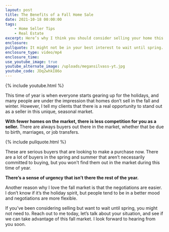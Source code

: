 ```yaml
---
layout: post
title: The Benefits of a Fall Home Sale
date: 2021-10-18 00:00:00
tags:
    - Home Seller Tips
    - Real Estate
excerpt: Here’s why I think you should consider selling your home this fall.
enclosure:
pullquote: It might not be in your best interest to wait until spring.
enclosure_type: video/mp4
enclosure_time:
use_youtube_image: true
youtube_alternate_image: /uploads/megansilvass-yt.jpg
youtube_code: JDq2whkI86o
---
```

{% include youtube.html %}

This time of year is when everyone starts gearing up for the holidays, and many people are under the impression that homes don’t sell in the fall and winter. However, I tell my clients that there is a real opportunity to stand out as a seller in this unique, seasonal market.&nbsp;

**With fewer homes on the market, there is less competition for you as a seller.** There are always buyers out there in the market, whether that be due to birth, marriages, or job transfers.&nbsp;

{% include pullquote.html %}

These are serious buyers that are looking to make a purchase now. There are a lot of buyers in the spring and summer that aren’t necessarily committed to buying, but you won't find them out in the market during this time of year.

**There’s a sense of urgency that isn’t there the rest of the year.**

Another reason why I love the fall market is that the negotiations are easier. I don’t know if it’s the holiday spirit, but people tend to be in a better mood and negotiations are more flexible.&nbsp;

If you’ve been considering selling but want to wait until spring, you might not need to. Reach out to me today, let’s talk about your situation, and see if we can take advantage of this fall market. I look forward to hearing from you soon.
